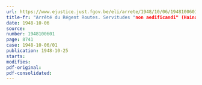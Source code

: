 ```yaml
---
url: https://www.ejustice.just.fgov.be/eli/arrete/1948/10/06/1948100601/justel
title-fr: "Arrêté du Régent Routes. Servitudes "non aedificandi" (Hainaut)"
date: 1948-10-06
source:
number: 1948100601
page: 8741
case: 1948-10-06/01
publication: 1948-10-25
starts:
modifies:
pdf-original:
pdf-consolidated:
---
```


